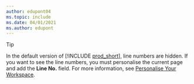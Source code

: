 ```yaml
---
author: edupont04
ms.topic: include
ms.date: 04/01/2021
ms.author: edupont
---
```

> [!TIP]
> In the default version of [!INCLUDE [prod_short](prod_short.md)], line numbers are hidden. If you want to see the line numbers, you must personalise the current page and add the **Line No.** field. For more information, see [Personalise Your Workspace](../ui-personalization-user.md#to-start-personalizing-a-page-through-the-personalizing-banner).  
